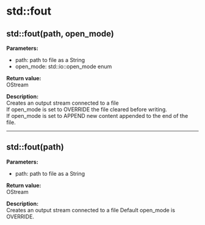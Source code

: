 # std::fout

## std::fout(path, open_mode)
**Parameters:**  
* path: path to file as a String
* open_mode: std::io::open_mode enum

**Return value:**  
OStream  

**Description:**  
Creates an output stream connected to a file  
If open_mode is set to OVERRIDE the file cleared before writing.  
If open_mode is set to APPEND new content appended to the end of the file.   

---

## std::fout(path)
**Parameters:**  
* path: path to file as a String

**Return value:**  
OStream  

**Description:**  
Creates an output stream connected to a file 
Default open_mode is OVERRIDE. 